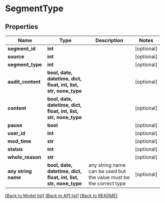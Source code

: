 # SegmentType


## Properties
Name | Type | Description | Notes
------------ | ------------- | ------------- | -------------
**segment_id** | **int** |  | [optional] 
**source** | **int** |  | [optional] 
**segment_type** | **int** |  | [optional] 
**audit_content** | **bool, date, datetime, dict, float, int, list, str, none_type** |  | [optional] 
**content** | **bool, date, datetime, dict, float, int, list, str, none_type** |  | [optional] 
**pause** | **bool** |  | [optional] 
**user_id** | **int** |  | [optional] 
**mod_time** | **str** |  | [optional] 
**status** | **int** |  | [optional] 
**whole_reason** | **str** |  | [optional] 
**any string name** | **bool, date, datetime, dict, float, int, list, str, none_type** | any string name can be used but the value must be the correct type | [optional]

[[Back to Model list]](../README.md#documentation-for-models) [[Back to API list]](../README.md#documentation-for-api-endpoints) [[Back to README]](../README.md)


